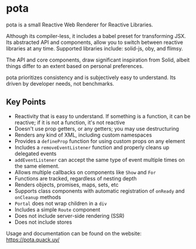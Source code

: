 # pota

pota is a small Reactive Web Renderer for Reactive Libraries.

Although its compiler-less, it includes a babel preset for
transforming JSX. Its abstracted API and components, allow you to
switch between reactive libraries at any time. Supported libraries
include: solid-js, oby, and flimsy.

The API and core components, draw significant inspiration from Solid,
albeit things differ to an extent based on personal preferences.

pota prioritizes consistency and is subjectively easy to understand.
Its driven by developer needs, not benchmarks.

## Key Points

- Reactivity that is easy to understand. If something is a function,
  it can be reactive; if it is not a function, it's not reactive
- Doesn't use prop getters, or any getters; you may use destructuring
- Renders any kind of XML, including custom namespaces
- Provides a `defineProp` function for using custom props on any
  element
- Includes a `removeEventListener` function and properly cleans up
  delegated events
- `addEventListener` can accept the same type of event multiple times
  on the same element.
- Allows multiple callbacks on components like `Show` and `For`
- Functions are tracked, regardless of nesting depth
- Renders objects, promises, maps, sets, etc
- Supports class components with automatic registration of `onReady`
  and `onCleanup` methods
- `Portal` does not wrap children in a `div`
- Includes a simple `Route` component
- Does not include server-side rendering (SSR)
- Does not include stores

Usage and documentation can be found on the website:
https://pota.quack.uy/
